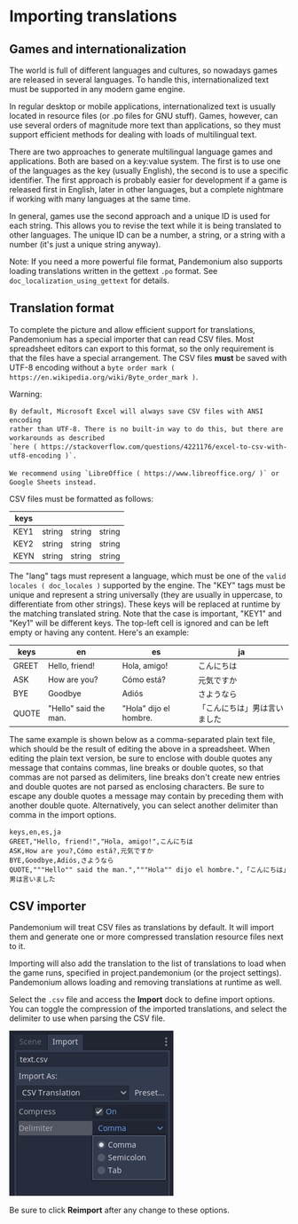 
# Importing translations

## Games and internationalization

The world is full of different languages and cultures, so nowadays games
are released in several languages. To handle this, internationalized text
must be supported in any modern game engine.

In regular desktop or mobile applications, internationalized text is
usually located in resource files (or .po files for GNU stuff). Games,
however, can use several orders of magnitude more text than
applications, so they must support efficient methods for dealing with
loads of multilingual text.

There are two approaches to generate multilingual language games and
applications. Both are based on a key:value system. The first is to use
one of the languages as the key (usually English), the second is to use a
specific identifier. The first approach is probably easier for
development if a game is released first in English, later in other
languages, but a complete nightmare if working with many languages at
the same time.

In general, games use the second approach and a unique ID is used for
each string. This allows you to revise the text while it is being
translated to other languages. The unique ID can be a number, a string,
or a string with a number (it's just a unique string anyway).

Note:
 If you need a more powerful file format, Pandemonium also supports
          loading translations written in the gettext `.po` format. See
          `doc_localization_using_gettext` for details.

## Translation format

To complete the picture and allow efficient support for translations,
Pandemonium has a special importer that can read CSV files. Most spreadsheet
editors can export to this format, so the only requirement is that the files
have a special arrangement. The CSV files **must** be saved with UTF-8 encoding
without a `byte order mark ( https://en.wikipedia.org/wiki/Byte_order_mark )`.

Warning:


    By default, Microsoft Excel will always save CSV files with ANSI encoding
    rather than UTF-8. There is no built-in way to do this, but there are
    workarounds as described
    `here ( https://stackoverflow.com/questions/4221176/excel-to-csv-with-utf8-encoding )`.

    We recommend using `LibreOffice ( https://www.libreoffice.org/ )` or Google Sheets instead.

CSV files must be formatted as follows:


| keys   | <lang1>  | <lang2>  | <langN>  |
|--------|----------|----------|----------|
| KEY1   | string   | string   | string   |
| KEY2   | string   | string   | string   |
| KEYN   | string   | string   | string   |


The "lang" tags must represent a language, which must be one of the `valid
locales ( doc_locales )` supported by the engine. The "KEY" tags must be
unique and represent a string universally (they are usually in
uppercase, to differentiate from other strings). These keys will be replaced at
runtime by the matching translated string. Note that the case is important,
"KEY1" and "Key1" will be different keys.
The top-left cell is ignored and can be left empty or having any content.
Here's an example:


| keys  | en                    | es                     | ja                           |
|-------|-----------------------|------------------------|------------------------------|
| GREET | Hello, friend!        | Hola, amigo!           | こんにちは                   |
| ASK   | How are you?          | Cómo está?             | 元気ですか                   |
| BYE   | Goodbye               | Adiós                  | さようなら                   |
| QUOTE | "Hello" said the man. | "Hola" dijo el hombre. | 「こんにちは」男は言いました |


The same example is shown below as a comma-separated plain text file,
which should be the result of editing the above in a spreadsheet.
When editing the plain text version, be sure to enclose with double
quotes any message that contains commas, line breaks or double quotes,
so that commas are not parsed as delimiters, line breaks don't create new
entries and double quotes are not parsed as enclosing characters. Be sure
to escape any double quotes a message may contain by preceding them with
another double quote. Alternatively, you can select another delimiter than
comma in the import options.

```
keys,en,es,ja
GREET,"Hello, friend!","Hola, amigo!",こんにちは
ASK,How are you?,Cómo está?,元気ですか
BYE,Goodbye,Adiós,さようなら
QUOTE,"""Hello"" said the man.","""Hola"" dijo el hombre.",「こんにちは」男は言いました
```

## CSV importer

Pandemonium will treat CSV files as translations by default. It will import them
and generate one or more compressed translation resource files next to it.

Importing will also add the translation to the list of
translations to load when the game runs, specified in project.pandemonium (or the
project settings). Pandemonium allows loading and removing translations at
runtime as well.

Select the `.csv` file and access the **Import** dock to define import
options. You can toggle the compression of the imported translations, and
select the delimiter to use when parsing the CSV file.

![](img/import_csv.png)

Be sure to click **Reimport** after any change to these options.
